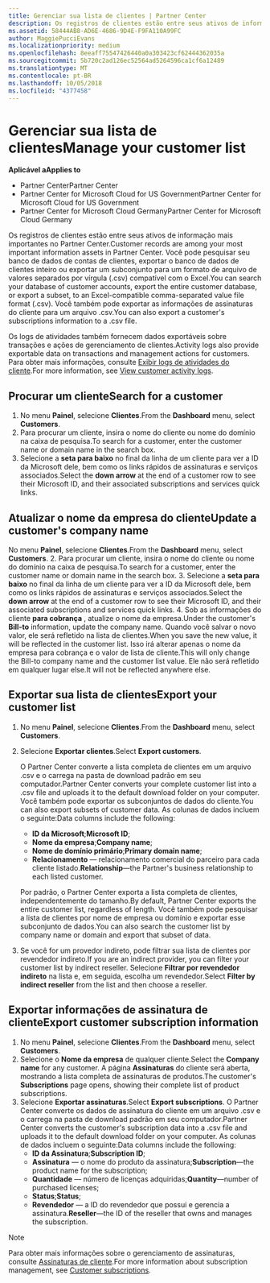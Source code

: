 ```yaml
---
title: Gerenciar sua lista de clientes | Partner Center
description: Os registros de clientes estão entre seus ativos de informação mais importantes no Partner Center.
ms.assetid: 58444AB8-AD6E-4686-9D4E-F9FA110A99FC
author: MaggiePucciEvans
ms.localizationpriority: medium
ms.openlocfilehash: 8eeaff75547426440a0a303423cf62444362035a
ms.sourcegitcommit: 5b720c2ad126ec52564ad5264596ca1cf6a12489
ms.translationtype: MT
ms.contentlocale: pt-BR
ms.lasthandoff: 10/05/2018
ms.locfileid: "4377458"
---
```

# <a name="manage-your-customer-list"></a><span data-ttu-id="afbf6-103">Gerenciar sua lista de clientes</span><span class="sxs-lookup"><span data-stu-id="afbf6-103">Manage your customer list</span></span>

**<span data-ttu-id="afbf6-104">Aplicável a</span><span class="sxs-lookup"><span data-stu-id="afbf6-104">Applies to</span></span>**

-  <span data-ttu-id="afbf6-105">Partner Center</span><span class="sxs-lookup"><span data-stu-id="afbf6-105">Partner Center</span></span>
-  <span data-ttu-id="afbf6-106">Partner Center for Microsoft Cloud for US Government</span><span class="sxs-lookup"><span data-stu-id="afbf6-106">Partner Center for Microsoft Cloud for US Government</span></span>
-  <span data-ttu-id="afbf6-107">Partner Center for Microsoft Cloud Germany</span><span class="sxs-lookup"><span data-stu-id="afbf6-107">Partner Center for Microsoft Cloud Germany</span></span>

<span data-ttu-id="afbf6-108">Os registros de clientes estão entre seus ativos de informação mais importantes no Partner Center.</span><span class="sxs-lookup"><span data-stu-id="afbf6-108">Customer records are among your most important information assets in Partner Center.</span></span> <span data-ttu-id="afbf6-109">Você pode pesquisar seu banco de dados de contas de clientes, exportar o banco de dados de clientes inteiro ou exportar um subconjunto para um formato de arquivo de valores separados por vírgula (.csv) compatível com o Excel.</span><span class="sxs-lookup"><span data-stu-id="afbf6-109">You can search your database of customer accounts, export the entire customer database, or export a subset, to an Excel-compatible comma-separated value file format (.csv).</span></span> <span data-ttu-id="afbf6-110">Você também pode exportar as informações de assinaturas do cliente para um arquivo .csv.</span><span class="sxs-lookup"><span data-stu-id="afbf6-110">You can also export a customer's subscriptions information to a .csv file.</span></span>

<span data-ttu-id="afbf6-111">Os logs de atividades também fornecem dados exportáveis sobre transações e ações de gerenciamento de clientes.</span><span class="sxs-lookup"><span data-stu-id="afbf6-111">Activity logs also provide exportable data on transactions and management actions for customers.</span></span> <span data-ttu-id="afbf6-112">Para obter mais informações, consulte [Exibir logs de atividades do cliente](activity-logs.md).</span><span class="sxs-lookup"><span data-stu-id="afbf6-112">For more information, see [View customer activity logs](activity-logs.md).</span></span>


## <a name="search-for-a-customer"></a><span data-ttu-id="afbf6-113">Procurar um cliente</span><span class="sxs-lookup"><span data-stu-id="afbf6-113">Search for a customer</span></span>

1.  <span data-ttu-id="afbf6-114">No menu **Painel**, selecione **Clientes**.</span><span class="sxs-lookup"><span data-stu-id="afbf6-114">From the **Dashboard** menu, select **Customers**.</span></span>
2.  <span data-ttu-id="afbf6-115">Para procurar um cliente, insira o nome do cliente ou nome do domínio na caixa de pesquisa.</span><span class="sxs-lookup"><span data-stu-id="afbf6-115">To search for a customer, enter the customer name or domain name in the search box.</span></span>
3.  <span data-ttu-id="afbf6-116">Selecione a **seta para baixo** no final da linha de um cliente para ver a ID da Microsoft dele, bem como os links rápidos de assinaturas e serviços associados.</span><span class="sxs-lookup"><span data-stu-id="afbf6-116">Select the **down arrow** at the end of a customer row to see their Microsoft ID, and their associated subscriptions and services quick links.</span></span>

## <a name="update-a-customers-company-name"></a><span data-ttu-id="afbf6-117">Atualizar o nome da empresa do cliente</span><span class="sxs-lookup"><span data-stu-id="afbf6-117">Update a customer's company name</span></span>

<span data-ttu-id="afbf6-118">No menu **Painel**, selecione **Clientes**.</span><span class="sxs-lookup"><span data-stu-id="afbf6-118">From the **Dashboard** menu, select **Customers**.</span></span>
2.  <span data-ttu-id="afbf6-119">Para procurar um cliente, insira o nome do cliente ou nome do domínio na caixa de pesquisa.</span><span class="sxs-lookup"><span data-stu-id="afbf6-119">To search for a customer, enter the customer name or domain name in the search box.</span></span>
3.  <span data-ttu-id="afbf6-120">Selecione a **seta para baixo** no final da linha de um cliente para ver a ID da Microsoft dele, bem como os links rápidos de assinaturas e serviços associados.</span><span class="sxs-lookup"><span data-stu-id="afbf6-120">Select the **down arrow** at the end of a customer row to see their Microsoft ID, and their associated subscriptions and services quick links.</span></span>
4.  <span data-ttu-id="afbf6-121">Sob as informações do cliente **para cobrança** , atualize o nome da empresa.</span><span class="sxs-lookup"><span data-stu-id="afbf6-121">Under the customer's **Bill-to** information, update the company name.</span></span> <span data-ttu-id="afbf6-122">Quando você salvar o novo valor, ele será refletido na lista de clientes.</span><span class="sxs-lookup"><span data-stu-id="afbf6-122">When you save the new value, it will be reflected in the customer list.</span></span> <span data-ttu-id="afbf6-123">Isso irá alterar apenas o nome da empresa para cobrança e o valor de lista de cliente.</span><span class="sxs-lookup"><span data-stu-id="afbf6-123">This will only change the Bill-to company name and the customer list value.</span></span> <span data-ttu-id="afbf6-124">Ele não será refletido em qualquer lugar else.</span><span class="sxs-lookup"><span data-stu-id="afbf6-124">It will not be reflected anywhere else.</span></span>

## <a name="export-your-customer-list"></a><span data-ttu-id="afbf6-125">Exportar sua lista de clientes</span><span class="sxs-lookup"><span data-stu-id="afbf6-125">Export your customer list</span></span>

1.  <span data-ttu-id="afbf6-126">No menu **Painel**, selecione **Clientes**.</span><span class="sxs-lookup"><span data-stu-id="afbf6-126">From the **Dashboard** menu, select **Customers**.</span></span>
2.  <span data-ttu-id="afbf6-127">Selecione **Exportar clientes**.</span><span class="sxs-lookup"><span data-stu-id="afbf6-127">Select **Export customers**.</span></span>

    <span data-ttu-id="afbf6-128">O Partner Center converte a lista completa de clientes em um arquivo .csv e o carrega na pasta de download padrão em seu computador.</span><span class="sxs-lookup"><span data-stu-id="afbf6-128">Partner Center converts your complete customer list into a .csv file and uploads it to the default download folder on your computer.</span></span> <span data-ttu-id="afbf6-129">Você também pode exportar os subconjuntos de dados do cliente.</span><span class="sxs-lookup"><span data-stu-id="afbf6-129">You can also export subsets of customer data.</span></span> <span data-ttu-id="afbf6-130">As colunas de dados incluem o seguinte:</span><span class="sxs-lookup"><span data-stu-id="afbf6-130">Data columns include the following:</span></span>

    -   <span data-ttu-id="afbf6-131">**ID da Microsoft**;</span><span class="sxs-lookup"><span data-stu-id="afbf6-131">**Microsoft ID**;</span></span>
    -   <span data-ttu-id="afbf6-132">**Nome da empresa**;</span><span class="sxs-lookup"><span data-stu-id="afbf6-132">**Company name**;</span></span>
    -   <span data-ttu-id="afbf6-133">**Nome de domínio primário**;</span><span class="sxs-lookup"><span data-stu-id="afbf6-133">**Primary domain name**;</span></span>
    -   <span data-ttu-id="afbf6-134">**Relacionamento** — relacionamento comercial do parceiro para cada cliente listado.</span><span class="sxs-lookup"><span data-stu-id="afbf6-134">**Relationship**—the Partner's business relationship to each listed customer.</span></span>

    <span data-ttu-id="afbf6-135">Por padrão, o Partner Center exporta a lista completa de clientes, independentemente do tamanho.</span><span class="sxs-lookup"><span data-stu-id="afbf6-135">By default, Partner Center exports the entire customer list, regardless of length.</span></span> <span data-ttu-id="afbf6-136">Você também pode pesquisar a lista de clientes por nome de empresa ou domínio e exportar esse subconjunto de dados.</span><span class="sxs-lookup"><span data-stu-id="afbf6-136">You can also search the customer list by company name or domain and export that subset of data.</span></span>

3.  <span data-ttu-id="afbf6-137">Se você for um provedor indireto, pode filtrar sua lista de clientes por revendedor indireto.</span><span class="sxs-lookup"><span data-stu-id="afbf6-137">If you are an indirect provider, you can filter your customer list by indirect reseller.</span></span> <span data-ttu-id="afbf6-138">Selecione **Filtrar por revendedor indireto** na lista e, em seguida, escolha um revendedor.</span><span class="sxs-lookup"><span data-stu-id="afbf6-138">Select **Filter by indirect reseller** from the list and then choose a reseller.</span></span>


## <a name="export-customer-subscription-information"></a><span data-ttu-id="afbf6-139">Exportar informações de assinatura de cliente</span><span class="sxs-lookup"><span data-stu-id="afbf6-139">Export customer subscription information</span></span>

1.  <span data-ttu-id="afbf6-140">No menu **Painel**, selecione **Clientes**.</span><span class="sxs-lookup"><span data-stu-id="afbf6-140">From the **Dashboard** menu, select **Customers**.</span></span>
2.  <span data-ttu-id="afbf6-141">Selecione o **Nome da empresa** de qualquer cliente.</span><span class="sxs-lookup"><span data-stu-id="afbf6-141">Select the **Company name** for any customer.</span></span> <span data-ttu-id="afbf6-142">A página **Assinaturas** do cliente será aberta, mostrando a lista completa de assinaturas de produtos.</span><span class="sxs-lookup"><span data-stu-id="afbf6-142">The customer's **Subscriptions** page opens, showing their complete list of product subscriptions.</span></span>
3.  <span data-ttu-id="afbf6-143">Selecione **Exportar assinaturas**.</span><span class="sxs-lookup"><span data-stu-id="afbf6-143">Select **Export subscriptions**.</span></span> <span data-ttu-id="afbf6-144">O Partner Center converte os dados de assinatura do cliente em um arquivo .csv e o carrega na pasta de download padrão em seu computador.</span><span class="sxs-lookup"><span data-stu-id="afbf6-144">Partner Center converts the customer's subscription data into a .csv file and uploads it to the default download folder on your computer.</span></span> <span data-ttu-id="afbf6-145">As colunas de dados incluem o seguinte:</span><span class="sxs-lookup"><span data-stu-id="afbf6-145">Data columns include the following:</span></span>
    -   <span data-ttu-id="afbf6-146">**ID da Assinatura**;</span><span class="sxs-lookup"><span data-stu-id="afbf6-146">**Subscription ID**;</span></span>
    -   <span data-ttu-id="afbf6-147">**Assinatura** — o nome do produto da assinatura;</span><span class="sxs-lookup"><span data-stu-id="afbf6-147">**Subscription**—the product name for the subscription;</span></span>
    -   <span data-ttu-id="afbf6-148">**Quantidade** — número de licenças adquiridas;</span><span class="sxs-lookup"><span data-stu-id="afbf6-148">**Quantity**—number of purchased licenses;</span></span>
    -   <span data-ttu-id="afbf6-149">**Status**;</span><span class="sxs-lookup"><span data-stu-id="afbf6-149">**Status**;</span></span>
    -   <span data-ttu-id="afbf6-150">**Revendedor** — a ID do revendedor que possui e gerencia a assinatura.</span><span class="sxs-lookup"><span data-stu-id="afbf6-150">**Reseller**—the ID of the reseller that owns and manages the subscription.</span></span>

> [!NOTE]  
> <span data-ttu-id="afbf6-151">Para obter mais informações sobre o gerenciamento de assinaturas, consulte [Assinaturas de cliente](customer-subscriptions.md).</span><span class="sxs-lookup"><span data-stu-id="afbf6-151">For more information about subscription management, see [Customer subscriptions](customer-subscriptions.md).</span></span>

     

 

 



